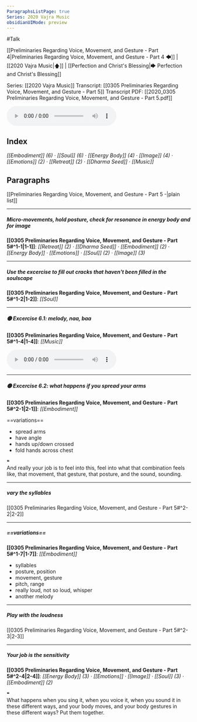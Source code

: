 ```yaml
---
ParagraphsListPage: true
Series: 2020 Vajra Music
obsidianUIMode: preview
---
```

#Talk

[[Preliminaries Regarding Voice, Movement, and Gesture - Part 4|Preliminaries Regarding Voice, Movement, and Gesture - Part 4 🡄]] | [[2020 Vajra Music|🡅]] | [[Perfection and Christ's Blessing|🡆 Perfection and Christ's Blessing]]

Series: [[2020 Vajra Music]]
Transcript: [[0305 Preliminaries Regarding Voice, Movement, and Gesture - Part 5]]
Transcript PDF: [[2020_0305 Preliminaries Regarding Voice, Movement, and Gesture - Part 5.pdf]]

<audio controls preload=metadata style=" width:300px;" controlslist="nodownload"><source src="https://dharmaseed.org/talks/62456/20200305-Rob_Burbea-GAIA-preliminaries_regarding_voice_movement_and_gesture_part_5-62456.mp3" type="audio/mpeg">???</audio>

## Index
<span class="counts">_[[Embodiment]] (6) · [[Soul]] (6) · [[Energy Body]] (4) · [[Image]] (4) · [[Emotions]] (2) · [[Retreat]] (2) · [[Dharma Seed]] · [[Music]]_</span>
<br/>

## Paragraphs
[[Preliminaries Regarding Voice, Movement, and Gesture - Part 5 -|plain list]]

---
##### Micro-movements, hold posture, check for resonance in energy body and for image
<span class="counts">**[[0305 Preliminaries Regarding Voice, Movement, and Gesture - Part 5#^1-1|1-1]]**: _[[Retreat]] (2) · [[Dharma Seed]] · [[Embodiment]] (2) · [[Energy Body]] · [[Emotions]] · [[Soul]] (2) · [[Image]] (3)_</span>

---
##### Use the excercise to fill out cracks that haven't been filled in the soulscape
<span class="counts">**[[0305 Preliminaries Regarding Voice, Movement, and Gesture - Part 5#^1-2|1-2]]**: _[[Soul]]_</span>

---
##### 🟡 Excercise 6.1: melody, naa, baa
<span class="counts">**[[0305 Preliminaries Regarding Voice, Movement, and Gesture - Part 5#^1-4|1-4]]**: _[[Music]]_</span>

<audio controls preload=metadata style=" width:300px;" controlslist="nodownload"><source src="https://dharmaseed.org/talks/62456/20200305-Rob_Burbea-GAIA-preliminaries_regarding_voice_movement_and_gesture_part_5-62456.mp3#t=03:02" type="audio/mpeg">???</audio>

---
##### 🟡 Excercise 6.2: what happens if you spread your arms
<span class="counts">**[[0305 Preliminaries Regarding Voice, Movement, and Gesture - Part 5#^2-1|2-1]]**: _[[Embodiment]]_</span>

==variations==
- spread arms
- have angle
- hands up/down crossed
- fold hands across chest

<div class="admonition quote"><div class="title">❝</div><div class="content">
And really your job is to feel into this, feel into what that combination feels like, that movement, that gesture, that posture, and the sound, sounding.<br/>
</div></div>

---
##### vary the syllables
<span class="counts">[[0305 Preliminaries Regarding Voice, Movement, and Gesture - Part 5#^2-2|2-2]]</span>

---
##### ==variations==
<span class="counts">**[[0305 Preliminaries Regarding Voice, Movement, and Gesture - Part 5#^1-7|1-7]]**: _[[Embodiment]]_</span>

- syllables
- posture, position
- movement, gesture
- pitch, range
- really loud, not so loud, whisper
- another melody

---
##### Play with the loudness
<span class="counts">[[0305 Preliminaries Regarding Voice, Movement, and Gesture - Part 5#^2-3|2-3]]</span>

---
##### Your job is the sensitivity
<span class="counts">**[[0305 Preliminaries Regarding Voice, Movement, and Gesture - Part 5#^2-4|2-4]]**: _[[Energy Body]] (3) · [[Emotions]] · [[Image]] · [[Soul]] (3) · [[Embodiment]] (2)_</span>

<div class="admonition quote"><div class="title">❝</div><div class="content">
What happens when you sing it, when you voice it, when you sound it in these different ways, and your body moves, and your body gestures in these different ways? Put them together.<br/>
</div></div>
